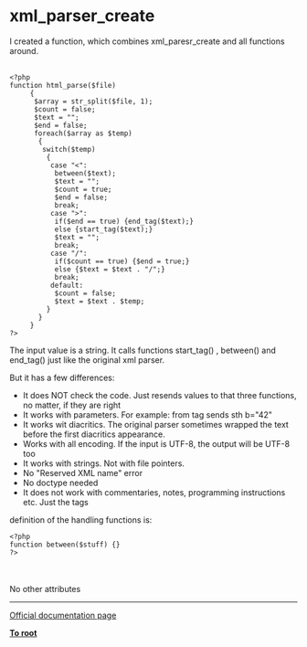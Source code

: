 # xml_parser_create



I created a function, which combines xml_paresr_create and all functions around.<br><br>

```
<?php
function html_parse($file)
     {
      $array = str_split($file, 1);
      $count = false;
      $text = "";
      $end = false;
      foreach($array as $temp)
       {
        switch($temp)
         {
          case "<":
           between($text);
           $text = "";
           $count = true;
           $end = false;
           break;
          case ">":
           if($end == true) {end_tag($text);}
           else {start_tag($text);}
           $text = "";
           break;
          case "/":
           if($count == true) {$end = true;}
           else {$text = $text . "/";}
           break;
          default:
           $count = false;
           $text = $text . $temp;
         }
       }
     }
?>
```

The input value is a string.
It calls functions start_tag() , between() and end_tag() just like the original xml parser.

But it has a few differences:
  - It does NOT check the code. Just resends values to that three functions, no matter, if they are right
  - It works with parameters. For example: from tag <sth b="42"> sends sth b="42"
  - It works wit diacritics. The original parser sometimes wrapped the text before the first diacritics appearance.
  - Works with all encoding. If the input is UTF-8, the output will be UTF-8 too
  - It works with strings. Not with file pointers.
  - No "Reserved XML name" error
  - No doctype needed
  - It does not work with commentaries, notes, programming instructions etc. Just the tags

definition of the handling functions is:



```
<?php
function between($stuff) {}
?>
```
<br><br>No other attributes  

---

[Official documentation page](https://www.php.net/manual/en/function.xml-parser-create.php)

**[To root](/README.md)**